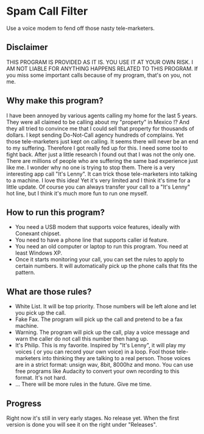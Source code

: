 # Spam Call Filter
Use a voice modem to fend off those nasty tele-marketers.
## Disclaimer
THIS PROGRAM IS PROVIDED AS IT IS. YOU USE IT AT YOUR OWN RISK. I AM NOT LIABLE FOR ANYTHING HAPPENS RELATED TO THIS PROGRAM.
If you miss some important calls because of my program, that's on you, not me.
## Why make this program?
I have been annoyed by various agents calling my home for the last 5 years. They were all claimed to be calling about my "property" in Mexico !? And they all tried to convince me that I could sell that property for thousands of dollars. I kept sending Do-Not-Call agency hundreds of complains. Yet those tele-marketers just kept on calling. It seems there will never be an end to my suffering.
Therefore I got really fed up for this. I need some tool to fight back. After just a little research I found out that I was not the only one. There are millions of people who are suffering the same bad experience just like me. I wonder why no one is trying to stop them.
There is a very interesting app call "It's Lenny". It can trick those tele-marketers into talking to a machine. I love this idea! Yet it's very limited and I think it's time for a little update.
Of course you can always transfer your call to a "It's Lenny" hot line, but I think it's much more fun to run one myself.
## How to run this program?
* You need a USB modem that supports voice features, ideally with Conexant chipset.
* You need to have a phone line that supports caller id feature.
* You need an old computer or laptop to run this program. You need at least Windows XP.
* Once it starts monitoring your call, you can set the rules to apply to certain numbers. It will automatically pick up the phone calls that fits the pattern.
## What are those rules?
* White List. It will be top priority. Those numbers will be left alone and let you pick up the call.
* Fake Fax. The program will pick up the call and pretend to be a fax machine.
* Warning.  The program will pick up the call, play a voice message and warn the caller do not call this number then hang up.
* It's Philip. This is my favorite. Inspired by "It's Lenny", it will play my voices ( or you can record your own voice) in a loop. Fool those tele-marketers into thinking they are talking to a real person. Those voices are in a strict format: unsign wav, 8bit, 8000hz and mono. You can use free programs like Audacity to convert your own recording to this format. It's not hard.
* ... There will be more rules in the future. Give me time.

## Progress
Right now it's still in very early stages. No release yet. When the first version is done you will see it on the right under "Releases".
